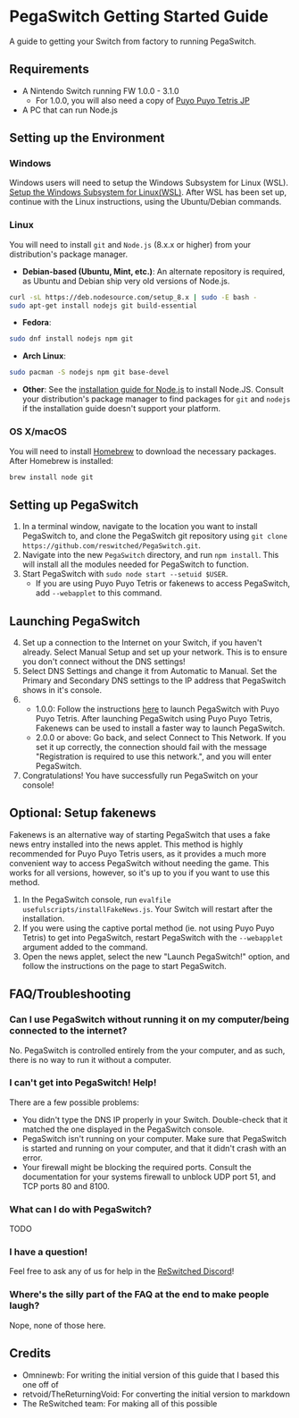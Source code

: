 PegaSwitch Getting Started Guide
================================
A guide to getting your Switch from factory to running PegaSwitch.

Requirements
------------
- A Nintendo Switch running FW 1.0.0 - 3.1.0
	- For 1.0.0, you will also need a copy of [Puyo Puyo Tetris JP](https://www.amazon.com/gp/product/B01N4PKS4S/ref=oh_aui_detailpage_o00_s00?ie=UTF8&psc=1)
- A PC that can run Node.js

Setting up the Environment
--------------------------
### Windows
Windows users will need to setup the Windows Subsystem for Linux (WSL). [Setup the Windows Subsystem for Linux(WSL)](https://docs.microsoft.com/en-us/windows/wsl/install-win10). After WSL has been set up, continue with the Linux instructions, using the Ubuntu/Debian commands.
### Linux
You will need to install `git` and `Node.js` (8.x.x or higher) from your distribution's package manager.
- **Debian-based (Ubuntu, Mint, etc.)**: An alternate repository is required, as Ubuntu and Debian ship very old versions of Node.js.
```bash
curl -sL https://deb.nodesource.com/setup_8.x | sudo -E bash -
sudo apt-get install nodejs git build-essential
```
- **Fedora**:
```bash
sudo dnf install nodejs npm git
```
- **Arch Linux**:
```bash
sudo pacman -S nodejs npm git base-devel
```
- **Other**: See the [installation guide for Node.js](https://nodejs.org/en/download/package-manager/) to install Node.JS. Consult your distribution's package manager to find packages for `git` and `nodejs` if the installation guide doesn't support your platform.
### OS X/macOS
You will need to install [Homebrew](https://brew.sh/) to download the necessary packages. After Homebrew is installed:
```bash
brew install node git
```
Setting up PegaSwitch
---------------------
1. In a terminal window, navigate to the location you want to install PegaSwitch to, and clone the PegaSwitch git repository using `git clone https://github.com/reswitched/PegaSwitch.git`.
2. Navigate into the new `PegaSwitch` directory, and run `npm install`. This will install all the modules needed for PegaSwitch to function.
3. Start PegaSwitch with `sudo node start --setuid $USER`.
	- If you are using Puyo Puyo Tetris or fakenews to access PegaSwitch, add `--webapplet` to this command. 

Launching PegaSwitch
--------------------
4. Set up a connection to the Internet on your Switch, if you haven't already. Select Manual Setup and set up your network. This is to ensure you don't connect without the DNS settings!
5. Select DNS Settings and change it from Automatic to Manual. Set the Primary and Secondary DNS settings to the IP address that PegaSwitch shows in it's console.
6.  - 1.0.0: Follow the instructions [here](http://switchbrew.org/index.php?title=Internet_Browser#WebApplet_launch_with_Tetris) to launch PegaSwitch with Puyo Puyo Tetris. After launching PegaSwitch using Puyo Puyo Tetris, Fakenews can be used to install a faster way to launch PegaSwitch.
	- 2.0.0 or above: Go back, and select Connect to This Network. If you set it up correctly, the connection should fail with the message "Registration is required to use this network.", and you will enter PegaSwitch.
7. Congratulations! You have successfully run PegaSwitch on your console!

Optional: Setup fakenews
------------------------
Fakenews is an alternative way of starting PegaSwitch that uses a fake news entry installed into the news applet. This method is highly recommended for Puyo Puyo Tetris users, as it provides a much more convenient way to access PegaSwitch without needing the game. This works for all versions, however, so it's up to you if you want to use this method.

1. In the PegaSwitch console, run `evalfile usefulscripts/installFakeNews.js`. Your Switch will restart after the installation.
2. If you were using the captive portal method (ie. not using Puyo Puyo Tetris) to get into PegaSwitch, restart PegaSwitch with the `--webapplet` argument added to the command.
3. Open the news applet, select the new "Launch PegaSwitch!" option, and follow the instructions on the page to start PegaSwitch.

FAQ/Troubleshooting
-------------------
### Can I use PegaSwitch without running it on my computer/being connected to the internet?
No. PegaSwitch is controlled entirely from the your computer, and as such, there is no way to run it without a computer.
### I can't get into PegaSwitch! Help!
There are a few possible problems:

- You didn't type the DNS IP properly in your Switch. Double-check that it matched the one displayed in the PegaSwitch console.
- PegaSwitch isn't running on your computer. Make sure that PegaSwitch is started and running on your computer, and that it didn't crash with an error.
- Your firewall might be blocking the required ports. Consult the documentation for your systems firewall to unblock UDP port 51, and TCP ports 80 and 8100.
### What can I do with PegaSwitch?
TODO
### I have a question!
Feel free to ask any of us for help in the [ReSwitched Discord](https://discord.gg/fK3VSQy)!
### Where's the silly part of the FAQ at the end to make people laugh?
Nope, none of those here.

Credits
-------
- Omninewb: For writing the initial version of this guide that I based this one off of
- retvoid/TheReturningVoid: For converting the initial version to markdown
- The ReSwitched team: For making all of this possible